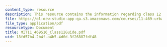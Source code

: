 ```yaml
---
content_type: resource
description: This resource contains the information regarding class 12 guide.
file: https://ol-ocw-studio-app-qa.s3.amazonaws.com/courses/11-469-urban-sociology-in-theory-and-practice-spring-2016/18fd57b42b4fa4b54d0d3f26887fdf48_MIT11_469S16_Class12Guide.pdf
file_type: application/pdf
resourcetype: Document
title: MIT11_469S16_Class12Guide.pdf
uid: 18fd57b4-2b4f-a4b5-4d0d-3f26887fdf48
---
```

